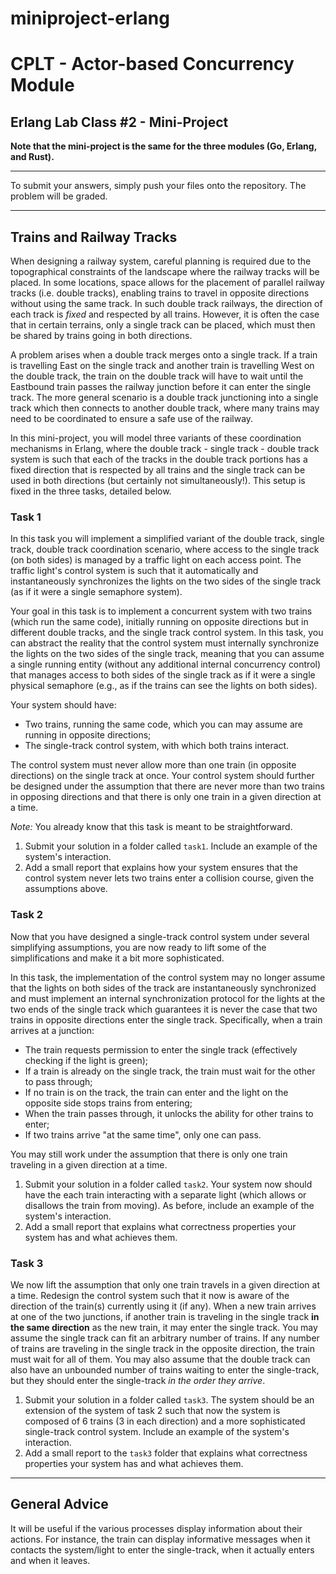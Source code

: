 # miniproject-erlang
# CPLT - Actor-based Concurrency Module

## Erlang Lab Class #2 - Mini-Project

**Note that the mini-project is the same for the three modules (Go, Erlang, and Rust).** 

----
To submit your answers, simply push your files onto the repository. The problem will be graded.

----

## Trains and Railway Tracks

When designing a railway system, careful planning is required due to the topographical constraints of the landscape where the railway tracks will be placed. In some locations, space allows for the placement of parallel railway tracks (i.e. double tracks), enabling trains to travel in opposite directions without using the same track. In such double track railways, the direction of each track is *fixed* and respected by all trains. However, it is often the case that in certain terrains, only a single track can be placed, which must then be shared by trains going in both directions. 

A problem arises when a double track merges onto a single track. If a train is travelling East on the single track and another train is travelling West on the double track, the train on the double track will have to wait until the Eastbound train passes the railway junction before it can enter the single track. The more general scenario is a double track junctioning into a single track which then connects to another double track, where many trains may need to be coordinated to ensure a safe use of the railway. 

In this mini-project, you will model three variants of these coordination mechanisms in Erlang, where the double track - single track - double track system is such that each of the tracks in the double track portions has a fixed direction that is respected by all trains and the single track can be used in both directions (but certainly not simultaneously!). 
This setup is fixed in the three tasks, detailed below.

### Task 1

In this task you will implement a simplified variant of the double track, single track, double track coordination scenario, where access to the single track (on both sides) is managed by a traffic light on each access point. The traffic light's control system is such that it automatically and instantaneously  synchronizes the lights on the two sides of the single track (as if it were a single semaphore system).

Your goal in this task is to implement a concurrent system with two trains (which run the same code), initially running on opposite directions but in different double tracks, and the single track control system. In this task, you can abstract the reality that the control system must internally synchronize the lights on the two sides of the single track, meaning that you can assume a single running entity (without any additional internal concurrency control) that manages access to both sides of the single track as if it were a single physical semaphore (e.g., as if the trains can see the lights on both sides).

Your system should have:
  * Two trains, running the same code, which you can may assume are running in opposite directions;
  * The single-track control system, with which both trains interact.

The control system must never allow more than one train (in opposite directions) on the single track at once. Your control system should further be designed under the assumption that there are never more than two trains in opposing directions and that there is only one train in a given direction at a time.

*Note:* You already know that this task is meant to be straightforward.

1. Submit your solution in a folder called ``task1``. Include an example of the system's interaction.
2. Add a small report that explains how your system ensures that the control system never lets two trains enter a collision course, given the assumptions above.


### Task 2

Now that you have designed a single-track control system under several simplifying assumptions, you are now ready to lift some of the simplifications and make it a bit more sophisticated.

In this task, the implementation of the control system may no longer assume that the lights on both sides of the track are instantaneously synchronized and must implement an internal synchronization protocol for the lights at the two ends of the single track which guarantees it is never the case that two trains in opposite directions enter the single track. Specifically, when a train arrives at a junction:
  - The train requests permission to enter the single track (effectively checking if the light is green);
  - If a train is already on the single track, the train must wait for the other to pass through;
  - If no train is on the track, the train can enter and the light on the opposite side stops trains from entering;
  - When the train passes through, it unlocks the ability for other trains to enter;
  - If two trains arrive "at the same time", only one can pass.

You may still work under the assumption that there is only one train traveling in a given direction at a time. 



1. Submit your solution in a folder called ``task2``. Your system now should have the each train interacting with a separate light (which allows or disallows the train from moving). As before, include an example of the system's interaction. 
2. Add a small report  that explains what correctness properties your system has and what achieves them.

### Task 3

We now lift the assumption that only one train travels in a given direction at a time. Redesign the control system such that it now is aware of the direction of the train(s) currently using it (if any). When a new train arrives at one of the two junctions, if another train is traveling in the single track **in the same direction** as the new train, it may enter the single track. You may assume the single track can fit an arbitrary number of trains. If any number of trains are traveling in the single track in the opposite direction, the train must wait for all of them. You may also assume that the double track can also have an unbounded number of trains waiting to enter the single-track, but they should enter the single-track *in the order they arrive*.

1. Submit your solution in a folder called ``task3``. The system should be an extension of the system of task 2 such that now the system is composed of 6 trains (3 in each direction) and a more sophisticated single-track control system. Include an example of the system's interaction.
3. Add a small report to the ``task3`` folder that explains what correctness properties your system has and what achieves them.

---

## General Advice

It will be useful if the various processes display information about their actions. For instance, the train can display informative messages when it contacts the system/light to enter the single-track, when it actually enters and when it leaves.
